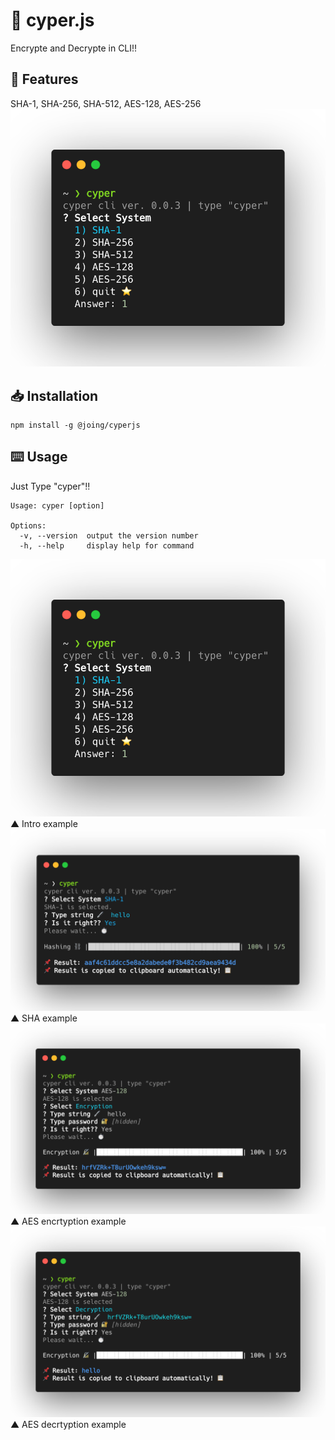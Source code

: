 # 🔐 cyper.js
Encrypte and Decrypte in CLI!!
## 📝 Features
SHA-1, SHA-256, SHA-512, AES-128, AES-256
![ex_intro](./img/exintro.png)
## 📥 Installation
```
npm install -g @joing/cyperjs
```
## ⌨️ Usage 
Just Type "cyper"!!
```
Usage: cyper [option]

Options:
  -v, --version  output the version number
  -h, --help     display help for command
```
![ex_intro](./img/exintro.png)
▲ Intro example
![ex_sha](./img/exsha.png)
▲ SHA example
![ex_sha](./img/exaes.png)
▲ AES encrtyption example
![ex_sha](./img/exaesde.png)
▲ AES decrtyption example